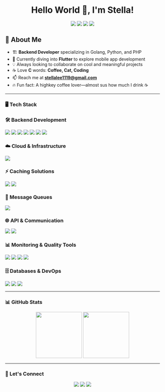 <h1 align="center">Hello World 👋, I'm Stella!</h1>

<p align="center">
  <img src="https://img.shields.io/badge/Golang-%2300ADD8.svg?style=for-the-badge&logo=go&logoColor=white" />
  <img src="https://img.shields.io/badge/Python-%233776AB.svg?style=for-the-badge&logo=python&logoColor=white" />
  <img src="https://img.shields.io/badge/PHP-%23777BB4.svg?style=for-the-badge&logo=php&logoColor=white" />
  <img src="https://img.shields.io/badge/Flutter-%2302569B.svg?style=for-the-badge&logo=flutter&logoColor=white" />
</p>

## 🚀 About Me  
- 🏗 **Backend Developer** specializing in Golang, Python, and PHP  
- 🌱 Currently diving into **Flutter** to explore mobile app development  
- 💡 Always looking to collaborate on cool and meaningful projects  
- ☕ Love **C** words: **Coffee, Cat, Coding**  
- 📫 Reach me at **stellalee1119@gmail.com**  
- 🔥 Fun fact: A highkey coffee lover—almost sus how much I drink ☕  

---

### 🖥️ Tech Stack  

### 🛠️ Backend Development  
<p align="left">
  <img src="https://img.shields.io/badge/Golang-%2300ADD8.svg?style=for-the-badge&logo=go&logoColor=white" />
  <img src="https://img.shields.io/badge/Fiber-%2335C0FB.svg?style=for-the-badge&logo=fiber&logoColor=white" />
  <img src="https://img.shields.io/badge/Gin-%23000000.svg?style=for-the-badge&logo=gin&logoColor=white" />
  <img src="https://img.shields.io/badge/GORM-%234B275F.svg?style=for-the-badge&logo=go&logoColor=white" />
  <img src="https://img.shields.io/badge/Django-%23092E20.svg?style=for-the-badge&logo=django&logoColor=white" />
  <img src="https://img.shields.io/badge/CodeIgniter-%23F05133.svg?style=for-the-badge&logo=codeigniter&logoColor=white" />
  <img src="https://img.shields.io/badge/Laravel-%23FF2D20.svg?style=for-the-badge&logo=laravel&logoColor=white" />
</p>

### ☁️ Cloud & Infrastructure  
<p align="left">
  <img src="https://img.shields.io/badge/AWS-%23232F3E.svg?style=for-the-badge&logo=amazonaws&logoColor=white" />
</p>

### ⚡ Caching Solutions  
<p align="left">
  <img src="https://img.shields.io/badge/Redis-%23DC382D.svg?style=for-the-badge&logo=redis&logoColor=white" />
  <img src="https://img.shields.io/badge/Memcached-%230A1D37.svg?style=for-the-badge&logo=memcached&logoColor=white" />
</p>

### 📩 Message Queues  
<p align="left">
  <img src="https://img.shields.io/badge/RabbitMQ-%23314A86.svg?style=for-the-badge&logo=rabbitmq&logoColor=white" />
</p>

### 🌐 API & Communication  
<p align="left">
  <img src="https://img.shields.io/badge/RESTful_API-%23F7B731.svg?style=for-the-badge&logo=api&logoColor=white" />
  <img src="https://img.shields.io/badge/gRPC-%232696FF.svg?style=for-the-badge&logo=grpc&logoColor=white" />
</p>

### 📊 Monitoring & Quality Tools  
<p align="left">
  <img src="https://img.shields.io/badge/Prometheus-%2300A3E0.svg?style=for-the-badge&logo=prometheus&logoColor=white" />
  <img src="https://img.shields.io/badge/Grafana-%23F46800.svg?style=for-the-badge&logo=grafana&logoColor=white" />
  <img src="https://img.shields.io/badge/New%20Relic-%23FF6600.svg?style=for-the-badge&logo=newrelic&logoColor=white" />
  <img src="https://img.shields.io/badge/SonarQube-%2300B5E2.svg?style=for-the-badge&logo=sonarqube&logoColor=white" />
</p>

### 🗄️ Databases & DevOps  
<p align="left">
  <img src="https://img.shields.io/badge/MySQL-%234479A1.svg?style=for-the-badge&logo=mysql&logoColor=white" />
  <img src="https://img.shields.io/badge/Docker-%232496ED.svg?style=for-the-badge&logo=docker&logoColor=white" />
  <img src="https://img.shields.io/badge/Jenkins-%23D24939.svg?style=for-the-badge&logo=jenkins&logoColor=white" />
</p>


---

### 📊 GitHub Stats
<p align="center">
  <img src="https://github-readme-stats.vercel.app/api?username=stella-newprint&show_icons=true&theme=tokyonight" height="150" />
  <img src="https://github-readme-stats.vercel.app/api/top-langs/?username=stella-newprint&layout=compact&theme=tokyonight" height="150" />
</p>

---

### 💬 Let's Connect  
<p align="center">
  <a href="mailto:stellalee1119@gmail.com"><img src="https://img.shields.io/badge/Email-D14836?style=for-the-badge&logo=gmail&logoColor=white"/></a>
  <a href="https://github.com/Gahyunlee23"><img src="https://img.shields.io/badge/GitHub-181717?style=for-the-badge&logo=github&logoColor=white"/></a>
  <a href="https://www.notion.so/My-Coding-Portfolio-190f7a46f2c28036870ad3796600bd55"><img src="https://img.shields.io/badge/Notion-%23000000.svg?style=for-the-badge&logo=notion&logoColor=white"/></a>
</p>
